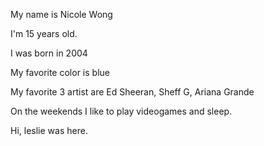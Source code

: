 My name is Nicole Wong

I'm 15 years old.

I was born in 2004

My favorite color is blue

My favorite 3 artist are Ed Sheeran, Sheff G, Ariana Grande

On the weekends I like to play videogames and sleep.

Hi, leslie was here.